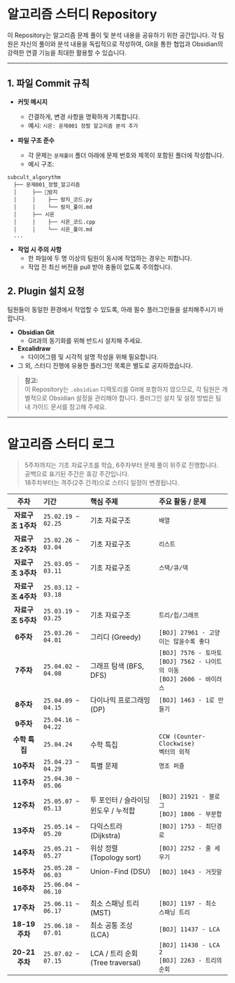 # 알고리즘 스터디 Repository

이 Repository는 알고리즘 문제 풀이 및 분석 내용을 공유하기 위한 공간입니다. 각 팀원은 자신의 풀이와 분석 내용을 독립적으로 작성하여, Git을 통한 협업과 Obsidian의 강력한 연결 기능을 최대한 활용할 수 있습니다.

---
## 1.  파일 Commit 규칙

- **커밋 메시지**
    - 간결하게, 변경 사항을 명확하게 기록합니다.
    - 예시: `시온: 문제001 정렬 알고리즘 분석 추가`
        
- **파일 구조 준수**
    - 각 문제는 `문제풀이` 폴더 아래에 문제 번호와 제목이 포함된 폴더에 작성합니다.
    - 예시 구조:
```
subcult_algorythm
  ├── 문제001_정렬_알고리즘
  │     ├── 람지
  │     │    ├── 람지_코드.py
  │     │    └── 람지_풀이.md
  │     ├── 시온
  │     │    ├── 시온_코드.cpp
  │     │    └── 시온_풀이.md
  ...
```
- **작업 시 주의 사항**
	- 한 파일에 두 명 이상의 팀원이 동시에 작업하는 경우는 피합니다.
	- 작업 전 최신 버전을 pull 받아 충돌이 없도록 주의합니다.

## 2.  Plugin 설치 요청

팀원들이 동일한 환경에서 작업할 수 있도록, 아래 필수 플러그인들을 설치해주시기 바랍니다.
- **Obsidian Git**
    - Git과의 동기화를 위해 반드시 설치해 주세요.
- **Excalidraw**
    - 다이어그램 및 시각적 설명 작성을 위해 필요합니다.
- 그 외, 스터디 진행에 유용한 플러그인 목록은 별도로 공지하겠습니다.
    

> **참고:**  
> 이 Repository는 `.obsidian` 디렉토리를 Git에 포함하지 않으므로, 각 팀원은 개별적으로 Obsidian 설정을 관리해야 합니다. 플러그인 설치 및 설정 방법은 팀 내 가이드 문서를 참고해 주세요.

--- 

# 알고리즘 스터디 로그
> 5주차까지는 기초 자료구조를 학습, 6주차부터 문제 풀이 위주로 진행합니다.   
> 공백으로 표기된 주간은 휴강 주간입니다.   
> 18주차부터는 격주(2주 간격)으로 스터디 일정이 변경됩니다.

| 주차 | 기간 | 핵심 주제 | 주요 활동 / 문제 |
| :--: | :-- | :--- | :--- |
| **자료구조 1주차** | `25.02.19 ~ 02.25` | 기초 자료구조 | `배열` |
| **자료구조 2주차** | `25.02.26 ~ 03.04` | 기초 자료구조 | `리스트` |
| **자료구조 3주차** | `25.03.05 ~ 03.11` | 기초 자료구조 | `스택/큐/덱` |
| **자료구조 4주차** | `25.03.12 ~ 03.18` |  |  |
| **자료구조 5주차** | `25.03.19 ~ 03.25` | 기초 자료구조 | `트리/힙/그래프` |
| **6주차** | `25.03.26 ~ 04.01` | 그리디 (Greedy) | `[BOJ] 27961 - 고양이는 많을수록 좋다` |
| **7주차** | `25.04.02 ~ 04.08` | 그래프 탐색 (BFS, DFS) | `[BOJ] 7576 - 토마토`<br>`[BOJ] 7562 - 나이트의 이동`<br>`[BOJ] 2606 - 바이러스` |
| **8주차** | `25.04.09 ~ 04.15` | 다이나믹 프로그래밍 (DP) | `[BOJ] 1463 - 1로 만들기` |
| **9주차** | `25.04.16 ~ 04.22` |  |  |
| **수학 특집** | `25.04.24` | 수학 특집 | `CCW (Counter-Clockwise)`<br>`벡터의 외적` |
| **10주차** | `25.04.23 ~ 04.29` | 특별 문제 | `명조 퍼즐` |
| **11주차** | `25.04.30 ~ 05.06` |  |  |
| **12주차** | `25.05.07 ~ 05.13` | 투 포인터 / 슬라이딩 윈도우 / 누적합 | `[BOJ] 21921 - 블로그`<br>`[BOJ] 1806 - 부분합` |
| **13주차** | `25.05.14 ~ 05.20` | 다익스트라 (Dijkstra) | `[BOJ] 1753 - 최단경로` |
| **14주차** | `25.05.21 ~ 05.27` | 위상 정렬 (Topology sort) | `[BOJ] 2252 - 줄 세우기` |
| **15주차** | `25.05.28 ~ 06.03` | Union-Find (DSU) | `[BOJ] 1043 - 거짓말` |
| **16주차** | `25.06.04 ~ 06.10` |  |  |
| **17주차** | `25.06.11 ~ 06.17` | 최소 스패닝 트리 (MST) | `[BOJ] 1197 - 최소 스패닝 트리` |
| **18-19주차** | `25.06.18 ~ 07.01` | 최소 공통 조상 (LCA) | `[BOJ] 11437 - LCA` |
| **20-21주차** | `25.07.02 ~ 07.15` | LCA / 트리 순회 (Tree traversal) | `[BOJ] 11438 - LCA 2`<br>`[BOJ] 2263 - 트리의 순회` |
